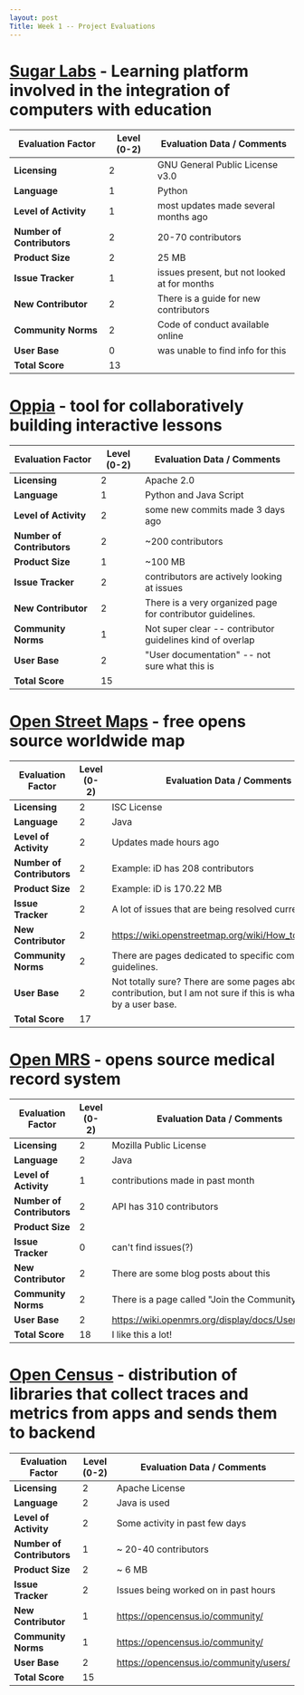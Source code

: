 ```yaml
---
layout: post
Title: Week 1 -- Project Evaluations
---
```

# [Sugar Labs](https://github.com/sugarlabs) - Learning platform involved in the integration of computers with education
| Evaluation Factor          | Level (0-2)  | Evaluation Data / Comments |
|---|---|---|
| __Licensing__              |       2     | GNU General Public License v3.0
| __Language__               |       1             |    Python
| __Level of Activity__      |       1     |  most updates made several months ago
| __Number of Contributors__ |       2         |   20-70 contributors
| __Product Size__           |       2            |    25 MB
| __Issue Tracker__          |       1    |  issues present, but not looked at for months
| __New Contributor__        |       2     |  There is a guide for new contributors
| __Community Norms__        |       2        | Code of conduct available online
| __User Base__              |       0        |  was unable to find info for this
| __Total Score__            |       13                 |

# [Oppia](https://github.com/oppia/oppia) - tool for collaboratively building interactive lessons 
| Evaluation Factor          | Level (0-2)  | Evaluation Data / Comments |
|---|---|---|
| __Licensing__              |      2 |          Apache 2.0       |
| __Language__               |   1    |               Python and Java Script  |
| __Level of Activity__      |      2 |           some new commits made 3 days ago      |
| __Number of Contributors__ |     2  |             ~200 contributors    |
| __Product Size__           |  1     |              ~100 MB   |
| __Issue Tracker__          |   2    |         contributors are actively looking at issues     |
| __New Contributor__        |  2     |             There is a very organized page for contributor guidelines.   |
| __Community Norms__        |  1     |             Not super clear -- contributor guidelines kind of overlap    |
| __User Base__              |     2  |          "User documentation" -- not sure what this is       |
| __Total Score__            |    15   |                 |

# [Open Street Maps](https://github.com/openstreetmap) - free opens source worldwide map
| Evaluation Factor          | Level (0-2)  | Evaluation Data / Comments |
|---|---|---|
| __Licensing__              |    2   |               ISC License  |
| __Language__               |     2  |        Java         |
| __Level of Activity__      |     2  |          Updates made hours ago       |
| __Number of Contributors__ |      2 |             Example: iD has 208 contributors    |
| __Product Size__           |    2   |             Example: iD is 170.22 MB    |
| __Issue Tracker__          |  2     |         A lot of issues that are being resolved currently        |
| __New Contributor__        |    2  |       https://wiki.openstreetmap.org/wiki/How_to_contribute        |
| __Community Norms__        |    2   |       There are pages dedicated to specific community guidelines.         |
| __User Base__              |    2 |       Not totally sure? There are some pages about user contribution, but I am not sure if this is what is meant by a user base.          |
| __Total Score__            |    17   |                 |

# [Open MRS](https://github.com/openmrs) -  opens source medical record system
| Evaluation Factor          | Level (0-2)  | Evaluation Data / Comments |
|---|---|---|
| __Licensing__              |   2    |      Mozilla Public License           |
| __Language__               |    2   |    Java             |
| __Level of Activity__      |    1  |     contributions made in past month           |
| __Number of Contributors__ |     2  |           API has 310 contributors        |
| __Product Size__           |      2 |                  |
| __Issue Tracker__          |     0  |        can't find issues(?)       |
| __New Contributor__        |    2   |        There are some blog posts about this         |
| __Community Norms__        |    2   |           There is a page called "Join the Community"      |
| __User Base__              |    2   |           https://wiki.openmrs.org/display/docs/User+Guide      |
| __Total Score__            |    18   |           I like this a lot!      |

# [Open Census](https://github.com/census-instrumentation) - distribution of libraries that collect traces and metrics from apps and sends them to backend
| Evaluation Factor          | Level (0-2)  | Evaluation Data / Comments |
|---|---|---|
| __Licensing__              |    2   |            Apache License     |
| __Language__               |    2   |    Java is used             |
| __Level of Activity__      |   2    |      Some activity in past few days           |
| __Number of Contributors__ |  1     |       ~ 20-40 contributors          |
| __Product Size__           |    2   |     ~ 6 MB            |
| __Issue Tracker__          |    2   |       Issues being worked on in past hours          |
| __New Contributor__        |   1    |        https://opencensus.io/community/         |
| __Community Norms__        |    1   |       https://opencensus.io/community/          |
| __User Base__              |   2    |             https://opencensus.io/community/users/    |
| __Total Score__            |    15   |                 |
